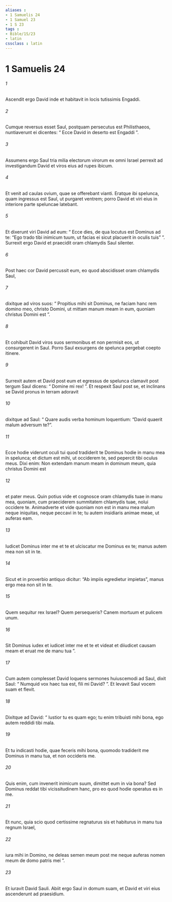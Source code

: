 ```yaml
---
aliases : 
- 1 Samuelis 24
- 1 Samuel 23
- 1 S 23
tags : 
- Bible/1S/23
- latin
cssclass : latin
---
```


# 1 Samuelis 24

###### 1
Ascendit ergo David inde et habitavit in locis tutissimis Engaddi. 
###### 2
Cumque reversus esset Saul, postquam persecutus est Philisthaeos, nuntiaverunt ei dicentes: “ Ecce David in deserto est Engaddi ”. 
###### 3
Assumens ergo Saul tria milia electorum virorum ex omni Israel perrexit ad investigandum David et viros eius ad rupes ibicum. 
###### 4
Et venit ad caulas ovium, quae se offerebant vianti. Eratque ibi spelunca, quam ingressus est Saul, ut purgaret ventrem; porro David et viri eius in interiore parte speluncae latebant. 
###### 5
Et dixerunt viri David ad eum: “ Ecce dies, de qua locutus est Dominus ad te: “Ego trado tibi inimicum tuum, ut facias ei sicut placuerit in oculis tuis” ”. Surrexit ergo David et praecidit oram chlamydis Saul silenter. 
###### 6
Post haec cor David percussit eum, eo quod abscidisset oram chlamydis Saul, 
###### 7
dixitque ad viros suos: “ Propitius mihi sit Dominus, ne faciam hanc rem domino meo, christo Domini, ut mittam manum meam in eum, quoniam christus Domini est ”. 
###### 8
Et cohibuit David viros suos sermonibus et non permisit eos, ut consurgerent in Saul. Porro Saul exsurgens de spelunca pergebat coepto itinere. 
###### 9
Surrexit autem et David post eum et egressus de spelunca clamavit post tergum Saul dicens: “ Domine mi rex! ”. Et respexit Saul post se, et inclinans se David pronus in terram adoravit 
###### 10
dixitque ad Saul: “ Quare audis verba hominum loquentium: “David quaerit malum adversum te?”. 
###### 11
Ecce hodie viderunt oculi tui quod tradiderit te Dominus hodie in manu mea in spelunca; et dictum est mihi, ut occiderem te, sed pepercit tibi oculus meus. Dixi enim: Non extendam manum meam in dominum meum, quia christus Domini est 
###### 12
et pater meus. Quin potius vide et cognosce oram chlamydis tuae in manu mea, quoniam, cum praeciderem summitatem chlamydis tuae, nolui occidere te. Animadverte et vide quoniam non est in manu mea malum neque iniquitas, neque peccavi in te; tu autem insidiaris animae meae, ut auferas eam. 
###### 13
Iudicet Dominus inter me et te et ulciscatur me Dominus ex te; manus autem mea non sit in te. 
###### 14
Sicut et in proverbio antiquo dicitur: “Ab impiis egredietur impietas”, manus ergo mea non sit in te. 
###### 15
Quem sequitur rex Israel? Quem persequeris? Canem mortuum et pulicem unum. 
###### 16
Sit Dominus iudex et iudicet inter me et te et videat et diiudicet causam meam et eruat me de manu tua ”. 
###### 17
Cum autem complesset David loquens sermones huiuscemodi ad Saul, dixit Saul: “ Numquid vox haec tua est, fili mi David? ”. Et levavit Saul vocem suam et flevit. 
###### 18
Dixitque ad David: “ Iustior tu es quam ego; tu enim tribuisti mihi bona, ego autem reddidi tibi mala. 
###### 19
Et tu indicasti hodie, quae feceris mihi bona, quomodo tradiderit me Dominus in manu tua, et non occideris me. 
###### 20
Quis enim, cum invenerit inimicum suum, dimittet eum in via bona? Sed Dominus reddat tibi vicissitudinem hanc, pro eo quod hodie operatus es in me. 
###### 21
Et nunc, quia scio quod certissime regnaturus sis et habiturus in manu tua regnum Israel, 
###### 22
iura mihi in Domino, ne deleas semen meum post me neque auferas nomen meum de domo patris mei ”. 
###### 23
Et iuravit David Sauli. Abiit ergo Saul in domum suam, et David et viri eius ascenderunt ad praesidium.
